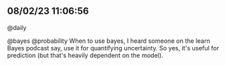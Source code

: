 ## 08/02/23 11:06:56
@daily 


@bayes @probability
When to use bayes, I heard someone on the learn Bayes podcast say, use it for quantifying uncertainty. So yes, it's
useful for prediction (but that's heavily dependent on the model). 
